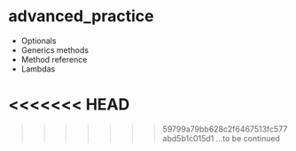# advanced_practice
- Optionals
- Generics methods
- Method reference
- Lambdas

<<<<<<< HEAD
=======

>>>>>>> 59799a79bb628c2f6467513fc577abd5b1c015d1
...to be continued
